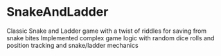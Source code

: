 # SnakeAndLadder

Classic Snake and Ladder game with a twist of riddles for saving from snake bites
Implemented complex game logic with random dice rolls and position tracking and snake/ladder mechanics

